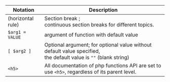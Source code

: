 Notation            | Description
------------------- | -------------
(horizontal rule)   | Section break ; <br>continuous section breaks for different topics.
`$arg1 = VALUE`       | argument of function with default value
`[ $arg2 ]`           | Optional argument; for optional value without default value specified,<bR> the default value is `""` (blank string) 
`<h5>`              | All documentation of php functions API are set to use `<h5>`, regardless of its parent level.